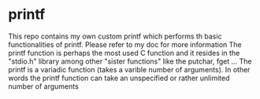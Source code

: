 # printf
This repo contains my own custom printf which performs th basic functionalities of printf. Please refer to my doc for more information
The printf function is perhaps the most used C function and it resides in the "stdio.h" library among other "sister functions" like the putchar, fget ...
The printf is a variadic function (takes a varible number of arguments). In other words the printf function can take an unspecified or rather unlimited number of arguments

